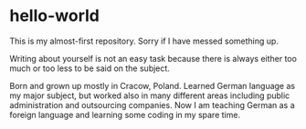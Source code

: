 # hello-world
This is my almost-first repository. Sorry if I have messed something up.

Writing about yourself is not an easy task because there is always either too much or too less to be said on the subject. 

Born and grown up mostly in Cracow, Poland. Learned German language as my major subject, but worked also in many different areas including public administration and outsourcing companies. Now I am teaching German as a foreign language and learning some coding in my spare time. 
